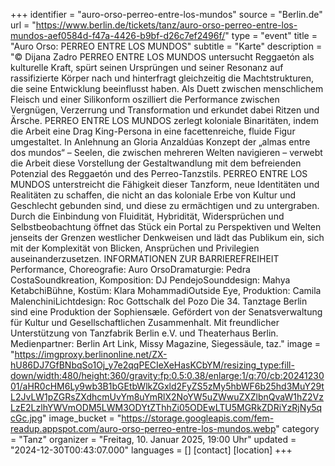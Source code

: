 +++
identifier = "auro-orso-perreo-entre-los-mundos"
source = "Berlin.de"
url = "https://www.berlin.de/tickets/tanz/auro-orso-perreo-entre-los-mundos-aef0584d-f47a-4426-b9bf-d26c7ef2496f/"
type = "event"
title = "Auro Orso: PERREO ENTRE LOS MUNDOS"
subtitle = "Karte"
description = "© Dijana Zadro
PERREO ENTRE LOS MUNDOS untersucht Reggaetón als kulturelle Kraft, spürt seinen Ursprüngen und seiner Resonanz auf rassifizierte Körper nach und hinterfragt gleichzeitig die Machtstrukturen, die seine Entwicklung beeinflusst haben. Als Duett zwischen menschlichem Fleisch und einer Silikonform oszilliert die Performance zwischen Vergnügen, Verzerrung und Transformation und erkundet dabei Ritzen und Ärsche. PERREO ENTRE LOS MUNDOS zerlegt koloniale Binaritäten, indem die Arbeit eine Drag King-Persona in eine facettenreiche, fluide Figur umgestaltet.
In Anlehnung an Gloria Anzaldúas Konzept der „almas entre dos mundos“ – Seelen, die zwischen mehreren Welten navigieren – verwebt die Arbeit diese Vorstellung der Gestaltwandlung mit dem befreienden Potenzial des Reggaetón und des Perreo-Tanzstils. PERREO ENTRE LOS MUNDOS unterstreicht die Fähigkeit dieser Tanzform, neue Identitäten und Realitäten zu schaffen, die nicht an das koloniale Erbe von Kultur und Geschlecht gebunden sind, und diese zu ermächtigen und zu untergraben. Durch die Einbindung von Fluidität, Hybridität, Widersprüchen und Selbstbeobachtung öffnet das Stück ein Portal zu Perspektiven und Welten jenseits der Grenzen westlicher Denkweisen und lädt das Publikum ein, sich mit der Komplexität von Blicken, Ansprüchen und Privilegien auseinanderzusetzen.
INFORMATIONEN ZUR BARRIEREFREIHEIT
Performance, Choreografie: Auro OrsoDramaturgie: Pedra CostaSoundkreation, Komposition: DJ PendejoSounddesign: Mahya KetabchiBühne, Kostüm: Klara MohammadiOutside Eye, Produktion: Camila MalenchiniLichtdesign: Roc Gottschalk del Pozo
Die 34. Tanztage Berlin sind eine Produktion der Sophiensæle. Gefördert von der Senatsverwaltung für Kultur und Gesellschaftlichen Zusammenhalt. Mit freundlicher Unterstützung von Tanzfabrik Berlin e.V. und Theaterhaus Berlin. Medienpartner: Berlin Art Link, Missy Magazine, Siegessäule, taz."
image = "https://imgproxy.berlinonline.net/ZX-hU86DJ7GfBNbqSo1Oj_y7e2qqPECIeXeHasKCbYM/resizing_type:fill-down/width:480/height:360/gravity:fp:0.5:0.38/enlarge:1/q:70/cb:2024123001/aHR0cHM6Ly9wb3B1bGEtbWlkZGxld2FyZS5zMy5hbWF6b25hd3MuY29tL2JvLW1pZGRsZXdhcmUvYm8uYmRlX2NoYW5uZWwuZXZlbnQvaW1hZ2VzLzE2LzlhYWVmODM5LWM3ODYtZThhZi05ODEwLTU5MGRkZDRiYzRjNy5qcGc.jpg"
image_bucket = "https://storage.googleapis.com/fem-readup.appspot.com/auro-orso-perreo-entre-los-mundos.webp"
category = "Tanz"
organizer = "Freitag, 10. Januar 2025, 19:00 Uhr"
updated = "2024-12-30T00:43:07.000"
languages = []
[contact]
[location]
+++